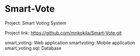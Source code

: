 # Smart-Vote
Project: Smart Voting System

Project link: https://github.com/mnkokila/Smart-Vote.git

smart_voting: Web application
smartvoting: Mobile application
smart_voting.sql: Database


